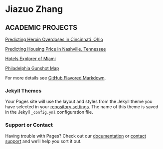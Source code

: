 # Jiazuo Zhang
## ACADEMIC PROJECTS

[Predicting Heroin Overdoses in Cincinnati, Ohio](https://toadha.github.io/Project2_ver3/)

[Predicting Housing Price in Nashville, Tennessee](https://toadha.github.io/Midterm_MUSA507_Sagari%26Jiazuo/)

[Hotels Explorer of Miami](https://toadha.github.io/cpln692-week7-midterm/assignment/index/)

[Philadelphia Gunshot Map](https://toadha.github.io/692_final/index/)

For more details see [GitHub Flavored Markdown](https://guides.github.com/features/mastering-markdown/).

### Jekyll Themes

Your Pages site will use the layout and styles from the Jekyll theme you have selected in your [repository settings](https://github.com/ToadHa/ToadHa.github.io/settings). The name of this theme is saved in the Jekyll `_config.yml` configuration file.

### Support or Contact

Having trouble with Pages? Check out our [documentation](https://help.github.com/categories/github-pages-basics/) or [contact support](https://github.com/contact) and we’ll help you sort it out.
